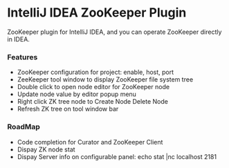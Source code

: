 IntelliJ IDEA ZooKeeper Plugin
=======================================
ZooKeeper plugin for IntelliJ IDEA, and you can operate ZooKeeper directly in IDEA.

### Features

* ZooKeeper configuration for project: enable, host, port
* ZeeKeeper tool window to display ZooKeeper file system tree
* Double click to open node editor for ZooKeeper node
* Update node value by editor popup menu
* Right click ZK tree node to Create Node Delete Node
* Refresh ZK tree on tool window bar

### RoadMap

* Code completion for Curator and ZooKeeper Client
* Dispay ZK node stat
* Dispay Server info on configurable panel: echo stat |nc localhost 2181
